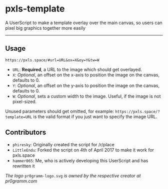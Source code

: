 pxls-template
=============
A UserScript to make a template overlay over the main canvas, so users can pixel big graphics together more easily

----------

Usage
-----

    https://pxls.space/#url=URL&ox=X&oy=Y&tw=W

 - `URL`: **Required**, a URL to the image which should get overlayed.
 - `X`: *Optional*, an offset on the x-axis to position the image on the canvas, defaults to 0.
 - `Y`: *Optional*, an offset on the y-axis to position the image on the canvas, defaults to 0.
 - `W`: *Optional*, sets a custom width to the image. Useful, if the image is not pixel-sized.

Unused parameters should get omitted, for example: `https://pxls.space/?template=URL` is the valid format if you just want to specify the image URL.

Contributors
------------
 - `phiresky`: Originally created the script for /r/place
 - `LittleEndu`: Forked the script on 4th of April 2017 to make it work for pxls.space
 - `hammer065`: Me, who is actively developing this UserScript and has rewritten it


*The logo* `pr0gramm-logo.svg` *is owned by the respective creator at pr0gramm.com*
